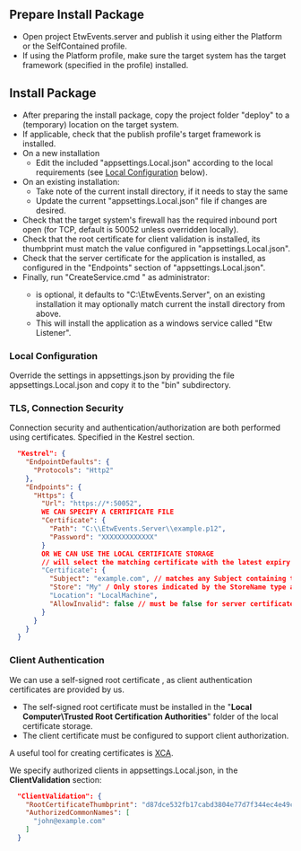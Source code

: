 ## Prepare Install Package

- Open project EtwEvents.server and publish it using either the Platform or the SelfContained profile.
- If using the Platform profile, make sure the target system has the target framework (specified in the profile) installed.

## Install Package

- After preparing the install package, copy the project folder "deploy" to a (temporary) location on the target system.
- If applicable, check that the publish profile's target framework is installed.
- On a new installation
    - Edit the included "appsettings.Local.json" according to the local requirements (see [Local Configuration](#local-configuration) below).
- On an existing installation:
    - Take note of the current install directory, if it needs to stay the same
    - Update the current "appsettings.Local.json" file if changes are desired.
- Check that the target system's firewall has the required inbound port open (for TCP, default is 50052 unless overridden locally).
- Check that the root certificate for client validation is installed, its thumbprint must match the value configured in "appsettings.Local.json".
- Check that the server certificate for the application is installed, as configured in the "Endpoints" section of "appsettings.Local.json".
- Finally, run "CreateService.cmd <target directory>" as administrator:
    - <target directory> is optional, it defaults to "C:\EtwEvents.Server", on an existing installation
      it may optionally match current the install directory from above.
    - This will install the application as a windows service called "Etw Listener".

### Local Configuration

Override the settings in appsettings.json by providing the file appsettings.Local.json and copy it to the "bin" subdirectory.

### TLS, Connection Security

Connection security and authentication/authorization are both performed using certificates.
Specified in the Kestrel section.

```json
  "Kestrel": {
    "EndpointDefaults": {
      "Protocols": "Http2"
    },
    "Endpoints": {
      "Https": {
        "Url": "https://*:50052",
        WE CAN SPECIFY A CERTIFICATE FILE
        "Certificate": {
          "Path": "C:\\EtwEvents.Server\\example.p12",
          "Password": "XXXXXXXXXXXXX"
        }
        OR WE CAN USE THE LOCAL CERTIFICATE STORAGE
        // will select the matching certificate with the latest expiry date
        "Certificate": {
          "Subject": "example.com", // matches any Subject containing that string
          "Store": "My" / Only stores indicated by the StoreName type are accepted
          "Location": "LocalMachine",
          "AllowInvalid": false // must be false for server certificates>
        }
      }
    }
  }
```

### Client Authentication

We can use a self-signed root certificate , as client authentication certificates are provided by us. 

- The self-signed root certificate must be installed in the "**Local Computer\Trusted Root Certification Authorities**" folder of the local certificate storage.
- The client certificate must be configured to support client authorization.

A useful tool for creating certificates is [XCA](https://www.hohnstaedt.de/xca/).

We specify authorized clients in appsettings.Local.json, in the **ClientValidation** section:

```json
  "ClientValidation": {
    "RootCertificateThumbprint": "d87dce532fb17cabd3804e77d7f344ec4e49c80f",
    "AuthorizedCommonNames": [
      "john@example.com"
    ]
  }
```


